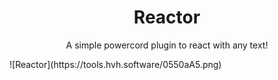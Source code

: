 <h1 align='center'> Reactor </h1>
<p align='center'> A simple powercord plugin to react with any text! </p> 
![Reactor](https://tools.hvh.software/0550aA5.png)

